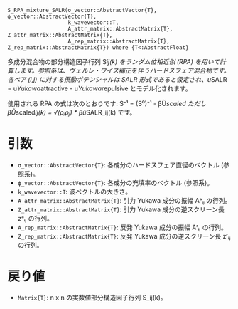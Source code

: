```
S_RPA_mixture_SALR(σ_vector::AbstractVector{T}, ϕ_vector::AbstractVector{T}, 
                   k_wavevector::T, 
                   A_attr_matrix::AbstractMatrix{T}, Z_attr_matrix::AbstractMatrix{T},
                   A_rep_matrix::AbstractMatrix{T}, Z_rep_matrix::AbstractMatrix{T}) where {T<:AbstractFloat}
```

多成分混合物の部分構造因子行列 S*ij(k) をランダム位相近似 (RPA) を用いて計算します。参照系は、ヴェルレ・ワイス補正を伴うハードスフェア混合物です。各ペア (i,j) に対する摂動ポテンシャルは SALR 形式であると仮定され、u*SALR = u*Yukawa*attractive - u*Yukawa*repulsive とモデル化されます。

使用される RPA の式は次のとおりです: S⁻¹ = (S⁰)⁻¹ - βŨ*scaled ただし βŨ*scaled*ij(k) = √(ρᵢρⱼ) * βũ*SALR_ij(k) です。

# 引数

  * `σ_vector::AbstractVector{T}`: 各成分のハードスフェア直径のベクトル (参照系)。
  * `ϕ_vector::AbstractVector{T}`: 各成分の充填率のベクトル (参照系)。
  * `k_wavevector::T`: 波ベクトルの大きさ。
  * `A_attr_matrix::AbstractMatrix{T}`: 引力 Yukawa 成分の振幅 Aᵃᵢⱼ の行列。
  * `Z_attr_matrix::AbstractMatrix{T}`: 引力 Yukawa 成分の逆スクリーン長 zᵃᵢⱼ の行列。
  * `A_rep_matrix::AbstractMatrix{T}`: 反発 Yukawa 成分の振幅 Aʳᵢⱼ の行列。
  * `Z_rep_matrix::AbstractMatrix{T}`: 反発 Yukawa 成分の逆スクリーン長 zʳᵢⱼ の行列。

# 戻り値

  * `Matrix{T}`: n x n の実数値部分構造因子行列 S_ij(k)。
